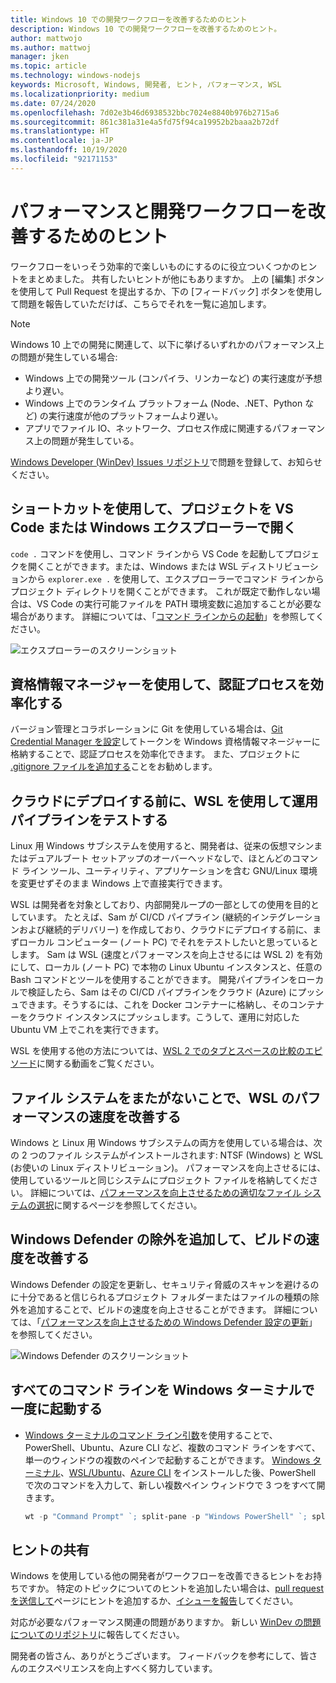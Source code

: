 ```yaml
---
title: Windows 10 での開発ワークフローを改善するためのヒント
description: Windows 10 での開発ワークフローを改善するためのヒント。
author: mattwojo
ms.author: mattwoj
manager: jken
ms.topic: article
ms.technology: windows-nodejs
keywords: Microsoft, Windows, 開発者, ヒント, パフォーマンス, WSL
ms.localizationpriority: medium
ms.date: 07/24/2020
ms.openlocfilehash: 7d02e3b46d6938532bbc7024e8840b976b2715a6
ms.sourcegitcommit: 861c381a31e4a5fd75f94ca19952b2baaa2b72df
ms.translationtype: HT
ms.contentlocale: ja-JP
ms.lasthandoff: 10/19/2020
ms.locfileid: "92171153"
---
```

# <a name="tips-for-improving-performance-and-development-workflows"></a>パフォーマンスと開発ワークフローを改善するためのヒント

ワークフローをいっそう効率的で楽しいものにするのに役立ついくつかのヒントをまとめました。 共有したいヒントが他にもありますか。 上の [編集] ボタンを使用して Pull Request を提出するか、下の [フィードバック] ボタンを使用して問題を報告していただけば、こちらでそれを一覧に追加します。

> [!NOTE]
> Windows 10 上での開発に関連して、以下に挙げるいずれかのパフォーマンス上の問題が発生している場合:
> - Windows 上での開発ツール (コンパイラ、リンカーなど) の実行速度が予想より遅い。
> - Windows 上でのランタイム プラットフォーム (Node、.NET、Python など) の実行速度が他のプラットフォームより遅い。
> - アプリでファイル IO、ネットワーク、プロセス作成に関連するパフォーマンス上の問題が発生している。 
> 
> [Windows Developer (WinDev) Issues リポジトリ](https://github.com/microsoft/WinDev)で問題を登録して、お知らせください。

## <a name="use-shortcuts-to-open-a-project-in-vs-code-or-windows-file-explorer"></a>ショートカットを使用して、プロジェクトを VS Code または Windows エクスプローラーで開く

`code .` コマンドを使用し、コマンド ラインから VS Code を起動してプロジェクを開くことができます。または、Windows または WSL ディストリビューションから `explorer.exe .` を使用して、エクスプローラーでコマンド ラインからプロジェクト ディレクトリを開くことができます。 これが既定で動作しない場合は、VS Code の実行可能ファイルを PATH 環境変数に追加することが必要な場合があります。 詳細については、「[コマンド ラインからの起動](https://code.visualstudio.com/docs/editor/command-line#_launching-from-command-line)」を参照してください。

![エクスプローラーのスクリーンショット](../images/wsl-file-explorer.png)

## <a name="use-the-credential-manager-to-your-streamline-authentication-process"></a>資格情報マネージャーを使用して、認証プロセスを効率化する

バージョン管理とコラボレーションに Git を使用している場合は、[Git Credential Manager を設定](/windows/wsl/tutorials/wsl-git#git-credential-manager-setup)してトークンを Windows 資格情報マネージャーに格納することで、認証プロセスを効率化できます。 また、プロジェクトに [.gitignore ファイルを追加する](/windows/wsl/tutorials/wsl-git#adding-a-git-ignore-file)ことをお勧めします。

## <a name="use-wsl-for-testing-your-production-pipeline-before-deploying-to-the-cloud"></a>クラウドにデプロイする前に、WSL を使用して運用パイプラインをテストする

Linux 用 Windows サブシステムを使用すると、開発者は、従来の仮想マシンまたはデュアルブート セットアップのオーバーヘッドなしで、ほとんどのコマンド ライン ツール、ユーティリティ、アプリケーションを含む GNU/Linux 環境を変更せずそのまま Windows 上で直接実行できます。

WSL は開発者を対象としており、内部開発ループの一部としての使用を目的としています。 たとえば、Sam が CI/CD パイプライン (継続的インテグレーションおよび継続的デリバリー) を作成しており、クラウドにデプロイする前に、まずローカル コンピューター (ノート PC) でそれをテストしたいと思っているとします。 Sam は WSL (速度とパフォーマンスを向上させるには WSL 2) を有効にして、ローカル (ノート PC) で本物の Linux Ubuntu インスタンスと、任意の Bash コマンドとツールを使用することができます。 開発パイプラインをローカルで検証したら、Sam はその CI/CD パイプラインをクラウド (Azure) にプッシュできます。そうするには、これを Docker コンテナーに格納し、そのコンテナーをクラウド インスタンスにプッシュします。こうして、運用に対応した Ubuntu VM 上でこれを実行できます。

WSL を使用する他の方法については、[WSL 2 でのタブとスペースの比較のエピソード](https://channel9.msdn.com/Shows/Tabs-vs-Spaces/WSL2-Code-faster-on-the-Windows-Subsystem-for-Linux)に関する動画をご覧ください。

## <a name="improve-performance-speed-for-wsl-by-not-crossing-over-file-systems"></a>ファイル システムをまたがないことで、WSL のパフォーマンスの速度を改善する

Windows と Linux 用 Windows サブシステムの両方を使用している場合は、次の 2 つのファイル システムがインストールされます: NTSF (Windows) と WSL (お使いの Linux ディストリビューション)。 パフォーマンスを向上させるには、使用しているツールと同じシステムにプロジェクト ファイルを格納してください。 詳細については、[パフォーマンスを向上させるための適切なファイル システムの選択](/windows/wsl/compare-versions#use-the-linux-file-system-for-faster-performance)に関するページを参照してください。

## <a name="improve-build-speeds-by-adding-windows-defender-exclusions"></a>Windows Defender の除外を追加して、ビルドの速度を改善する

Windows Defender の設定を更新し、セキュリティ脅威のスキャンを避けるのに十分であると信じられるプロジェクト フォルダーまたはファイルの種類の除外を追加することで、ビルドの速度を向上させることができます。 詳細については、「[パフォーマンスを向上させるための Windows Defender 設定の更新](../android/defender-settings.md)」を参照してください。

![Windows Defender のスクリーンショット](../images/windows-defender-exclusions.png)

## <a name="launch-all-your-command-lines-in-windows-terminal-at-once"></a>すべてのコマンド ラインを Windows ターミナルで一度に起動する

* [Windows ターミナルのコマンド ライン引数](/windows/terminal/command-line-arguments?tabs=powershell#multiple-panes)を使用することで、PowerShell、Ubuntu、Azure CLI など、複数のコマンド ラインをすべて、単一のウィンドウの複数のペインで起動することができます。 [Windows ターミナル](/windows/terminal/get-started)、[WSL/Ubuntu](/windows/wsl/install-win10)、[Azure CLI](/cli/azure/install-azure-cli?view=azure-cli-latest) をインストールした後、PowerShell で次のコマンドを入力して、新しい複数ペイン ウィンドウで 3 つをすべて開きます。

    ```powershell
    wt -p "Command Prompt" `; split-pane -p "Windows PowerShell" `; split-pane -H wsl.exe
    ```

## <a name="share-your-tips"></a>ヒントの共有

Windows を使用している他の開発者がワークフローを改善できるヒントをお持ちですか。 特定のトピックについてのヒントを追加したい場合は、[pull request を送信して](https://github.com/MicrosoftDocs/windows-uwp/edit/docs/hub/dev-environment/overview.md)ページにヒントを追加するか、[イシューを報告](https://github.com/MicrosoftDocs/windows-uwp/issues/new?title=&body=%0A%0A%5BEnter%20feedback%20here%5D%0A%0A%0A---%0A%23%23%23%23%20Document%20Details%0A%0A%E2%9A%A0%20*Do%20not%20edit%20this%20section.%20It%20is%20required%20for%20docs.microsoft.com%20%E2%9E%9F%20GitHub%20issue%20linking.*%0A%0A*%20ID%3A%207779352b-7b4e-dad8-7c1b-b9aba2c5e561%0A*%20Version%20Independent%20ID%3A%20a5b81b80-87a1-b6e2-8936-baf6c1a0b9c5%0A*%20Content%3A%20%5BSet%20up%20your%20Windows%2010%20development%20environment%5D(https%3A%2F%2Fdocs.microsoft.com%2Fen-us%2Fwindows%2Fdev-environment%2Foverview)%0A*%20Content%20Source%3A%20%5Bhub%2Fdev-environment%2Foverview.md%5D(https%3A%2F%2Fgithub.com%2FMicrosoftDocs%2Fwindows-uwp%2Fblob%2Fdocs%2Fhub%2Fdev-environment%2Foverview.md)%0A*%20Product%3A%20**dev-environment**%0A*%20Technology%3A%20**windows-nodejs**)してください。

対応が必要なパフォーマンス関連の問題がありますか。 新しい [WinDev の問題についてのリポジトリ](https://github.com/microsoft/windev)に報告してください。

開発者の皆さん、ありがとうございます。 フィードバックを参考にして、皆さんのエクスペリエンスを向上すべく努力しています。
